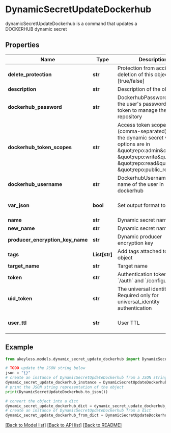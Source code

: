 # DynamicSecretUpdateDockerhub

dynamicSecretUpdateDockerhub is a command that updates a DOCKERHUB dynamic secret

## Properties

Name | Type | Description | Notes
------------ | ------------- | ------------- | -------------
**delete_protection** | **str** | Protection from accidental deletion of this object [true/false] | [optional] 
**description** | **str** | Description of the object | [optional] 
**dockerhub_password** | **str** | DockerhubPassword is either the user&#39;s password access token to manage the repository | [optional] 
**dockerhub_token_scopes** | **str** | Access token scopes list (comma-separated) to give the dynamic secret valid options are in \&quot;repo:admin\&quot;, \&quot;repo:write\&quot;, \&quot;repo:read\&quot;, \&quot;repo:public_read\&quot; | [optional] 
**dockerhub_username** | **str** | DockerhubUsername is the name of the user in dockerhub | [optional] 
**var_json** | **bool** | Set output format to JSON | [optional] [default to False]
**name** | **str** | Dynamic secret name | 
**new_name** | **str** | Dynamic secret name | [optional] 
**producer_encryption_key_name** | **str** | Dynamic producer encryption key | [optional] 
**tags** | **List[str]** | Add tags attached to this object | [optional] 
**target_name** | **str** | Target name | [optional] 
**token** | **str** | Authentication token (see &#x60;/auth&#x60; and &#x60;/configure&#x60;) | [optional] 
**uid_token** | **str** | The universal identity token, Required only for universal_identity authentication | [optional] 
**user_ttl** | **str** | User TTL | [optional] [default to '60m']

## Example

```python
from akeyless.models.dynamic_secret_update_dockerhub import DynamicSecretUpdateDockerhub

# TODO update the JSON string below
json = "{}"
# create an instance of DynamicSecretUpdateDockerhub from a JSON string
dynamic_secret_update_dockerhub_instance = DynamicSecretUpdateDockerhub.from_json(json)
# print the JSON string representation of the object
print(DynamicSecretUpdateDockerhub.to_json())

# convert the object into a dict
dynamic_secret_update_dockerhub_dict = dynamic_secret_update_dockerhub_instance.to_dict()
# create an instance of DynamicSecretUpdateDockerhub from a dict
dynamic_secret_update_dockerhub_from_dict = DynamicSecretUpdateDockerhub.from_dict(dynamic_secret_update_dockerhub_dict)
```
[[Back to Model list]](../README.md#documentation-for-models) [[Back to API list]](../README.md#documentation-for-api-endpoints) [[Back to README]](../README.md)


